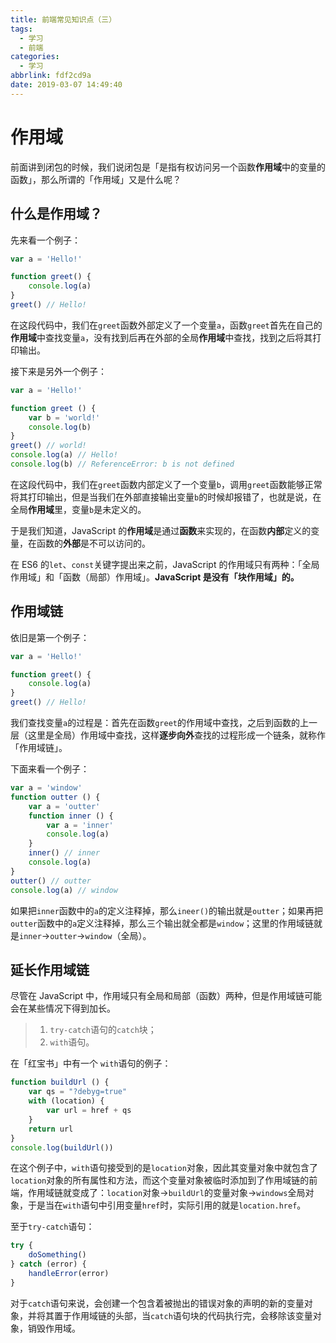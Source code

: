 ```yaml
---
title: 前端常见知识点（三）
tags:
  - 学习
  - 前端
categories:
  - 学习
abbrlink: fdf2cd9a
date: 2019-03-07 14:49:40
---
```


# 作用域

前面讲到闭包的时候，我们说闭包是「是指有权访问另一个函数**作用域**中的变量的函数」，那么所谓的「作用域」又是什么呢？

<!--more-->

## 什么是作用域？

先来看一个例子：

```javascript
var a = 'Hello!'

function greet() {
    console.log(a)
}
greet() // Hello!
```

在这段代码中，我们在`greet`函数外部定义了一个变量`a`，函数`greet`首先在自己的**作用域**中查找变量`a`，没有找到后再在外部的全局**作用域**中查找，找到之后将其打印输出。

接下来是另外一个例子：

```javascript
var a = 'Hello!'

function greet () {
    var b = 'world!'
    console.log(b)
}
greet() // world!
console.log(a) // Hello!
console.log(b) // ReferenceError: b is not defined
```

在这段代码中，我们在`greet`函数内部定义了一个变量`b`，调用`greet`函数能够正常将其打印输出，但是当我们在外部直接输出变量`b`的时候却报错了，也就是说，在全局**作用域**里，变量`b`是未定义的。

于是我们知道，JavaScript 的**作用域**是通过**函数**来实现的，在函数**内部**定义的变量，在函数的**外部**是不可以访问的。

在 ES6 的`let`、`const`关键字提出来之前，JavaScript 的作用域只有两种：「全局作用域」和「函数（局部）作用域」。**JavaScript 是没有「块作用域」的。**

## 作用域链

依旧是第一个例子：

```javascript
var a = 'Hello!'

function greet() {
    console.log(a)
}
greet() // Hello!
```

我们查找变量`a`的过程是：首先在函数`greet`的作用域中查找，之后到函数的上一层（这里是全局）作用域中查找，这样**逐步向外**查找的过程形成一个链条，就称作「作用域链」。

下面来看一个例子：

```js
var a = 'window'
function outter () {
    var a = 'outter'
    function inner () {
        var a = 'inner'
        console.log(a)
    }
    inner() // inner
    console.log(a)
}
outter() // outter
console.log(a) // window
```

如果把`inner`函数中的`a`的定义注释掉，那么`ineer()`的输出就是`outter`；如果再把`outter`函数中的`a`定义注释掉，那么三个输出就全都是`window`；这里的作用域链就是`inner`->`outter`->`window`（全局）。

## 延长作用域链

尽管在 JavaScript 中，作用域只有全局和局部（函数）两种，但是作用域链可能会在某些情况下得到加长。

> 1. `try-catch`语句的`catch`块；
> 2. `with`语句。

在「红宝书」中有一个 `with`语句的例子：

```js
function buildUrl () {
    var qs = "?debyg=true"
    with (location) {
        var url = href + qs
    }
    return url
}
console.log(buildUrl())
```

在这个例子中，`with`语句接受到的是`location`对象，因此其变量对象中就包含了`location`对象的所有属性和方法，而这个变量对象被临时添加到了作用域链的前端，作用域链就变成了：`location`对象->`buildUrl`的变量对象->`windows`全局对象，于是当在`with`语句中引用变量`href`时，实际引用的就是`location.href`。

至于`try-catch`语句：

```js
try {
    doSomething()
} catch (error) {
    handleError(error)
}
```

对于`catch`语句来说，会创建一个包含着被抛出的错误对象的声明的新的变量对象，并将其置于作用域链的头部，当`catch`语句块的代码执行完，会移除该变量对象，销毁作用域。
